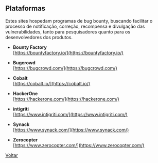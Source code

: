 ## Plataformas

Estes sites hospedam programas de bug bounty, buscando facilitar o processo de
notificação, correção, recompensa e divulgação das vulnerabilidades, tanto
para pesquisadores quanto para os desenvolvedores dos produtos.

- **Bounty Factory**  
  [https://bountyfactory.io/](https://bountyfactory.io/)

- **Bugcrowd**  
  [https://bugcrowd.com/](https://bugcrowd.com/)

- **Cobalt**  
  [https://cobalt.io/](https://cobalt.io/)

- **HackerOne**  
  [https://hackerone.com/](https://hackerone.com/)

- **intigriti**  
  [https://www.intigriti.com/](https://www.intigriti.com/)

- **Synack**  
  [https://www.synack.com/](https://www.synack.com/)

- **Zerocopter**  
  [https://www.zerocopter.com/](https://www.zerocopter.com/)

[Voltar](../)